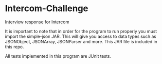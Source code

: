 # Intercom-Challenge
Interview response for Intercom

It is important to note that in order for the program to run properly you must import the simple-json JAR. This will give you access to data types such as JSONObject, JSONArray, JSONParser and more. This JAR file is included in this repo.

All tests implemented in this program are JUnit tests.

